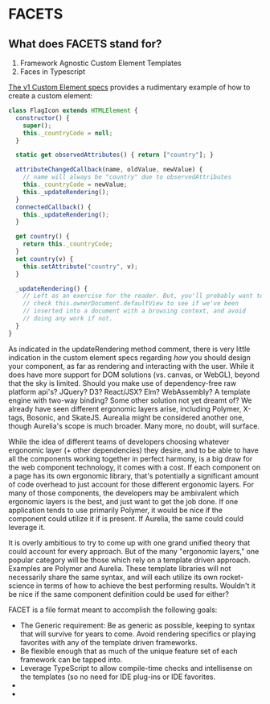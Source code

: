 # FACETS

## What does FACETS stand for?

1)  Framework Agnostic Custom Element Templates
2)  Faces in Typescript

[The v1 Custom Element specs](https://www.w3.org/TR/custom-elements/#custom-elements-autonomous-example) provides a rudimentary example of how to create a custom element:

```javascript
class FlagIcon extends HTMLElement {
  constructor() {
    super();
    this._countryCode = null;
  }

  static get observedAttributes() { return ["country"]; }

  attributeChangedCallback(name, oldValue, newValue) {
    // name will always be "country" due to observedAttributes
    this._countryCode = newValue;
    this._updateRendering();
  }
  connectedCallback() {
    this._updateRendering();
  }

  get country() {
    return this._countryCode;
  }
  set country(v) {
    this.setAttribute("country", v);
  }

  _updateRendering() {
    // Left as an exercise for the reader. But, you'll probably want to
    // check this.ownerDocument.defaultView to see if we've been
    // inserted into a document with a browsing context, and avoid
    // doing any work if not.
  }
}
```

As indicated in the updateRendering method comment, there is very little indication in the custom element specs regarding *how* you should design your component, as far as rendering and interacting with the user.  While it does have more support for DOM solutions (vs. canvas, or WebGL), beyond that the sky is limited.  Should you make use of dependency-free raw platform api's? JQuery? D3? React/JSX? Elm? WebAssembly?  A template engine with two-way binding?  Some other solution not yet dreamt of? We already have seen different ergonomic layers arise, including Polymer, X-tags, Bosonic, and SkateJS.  Aurealia might be considered another one, though Aurelia's scope is much broader.  Many more, no doubt, will surface.

While the idea of different teams of developers choosing whatever ergonomic layer (+ other dependencies) they desire, and to be able to have all the components working together in perfect harmony, is a big draw for the web component technology, it comes with a cost.  If each component on a page has its own ergonomic library, that's potentially a significant amount of code overhead to just account for those different ergonomic layers.  For many of those components, the developers may be ambivalent which ergonomic layers is the best, and just want to get the job done.  If one application tends to use primarily Polymer, it would be nice if the component could utilize it if is present.  If Aurelia, the same could could leverage it.  

It is overly ambitious to try to come up with one grand unified theory that could account for every approach.  But of the many "ergonomic layers," one popular category will be those which rely on a template driven approach. Examples are Polymer and Aurelia.  These template libraries will not necessarily share the same syntax, and will each utilize its own rocket-science in terms of how to achieve the best performing results.  Wouldn't it be nice if the same component definition could be used for either?

FACET is a file format meant to accomplish the following goals:

* The Generic requirement:  Be as generic as possible, keeping to syntax that will survive for years to come.  Avoid rendering specifics or playing favorites with any of the template driven frameworks.
* Be flexible enough that as much of the unique feature set of each framework can be tapped into.
* Leverage TypeScript to allow compile-time checks and intellisense on the templates (so no need for IDE plug-ins or IDE favorites.
* 
* 



